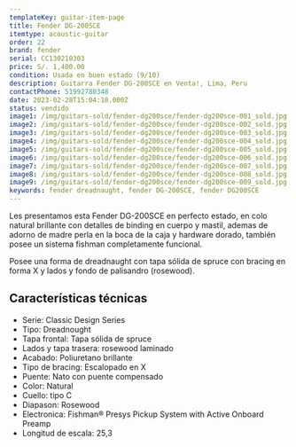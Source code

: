 ```yaml
---
templateKey: guitar-item-page
title: Fender DG-200SCE
itemtype: acoustic-guitar
order: 22
brand: fender
serial: CC130210303
price: S/. 1,400.00
condition: Usada en buen estado (9/10)
description: Guitarra Fender DG-200SCE en Venta!, Lima, Peru
contactPhone: 51992780348
date: 2023-02-28T15:04:10.000Z
status: vendido
image1: /img/guitars-sold/fender-dg200sce/fender-dg200sce-001_sold.jpg
image2: /img/guitars-sold/fender-dg200sce/fender-dg200sce-002_sold.jpg
image3: /img/guitars-sold/fender-dg200sce/fender-dg200sce-003_sold.jpg
image4: /img/guitars-sold/fender-dg200sce/fender-dg200sce-004_sold.jpg
image5: /img/guitars-sold/fender-dg200sce/fender-dg200sce-005_sold.jpg
image6: /img/guitars-sold/fender-dg200sce/fender-dg200sce-006_sold.jpg
image7: /img/guitars-sold/fender-dg200sce/fender-dg200sce-007_sold.jpg
image8: /img/guitars-sold/fender-dg200sce/fender-dg200sce-008_sold.jpg
image9: /img/guitars-sold/fender-dg200sce/fender-dg200sce-009_sold.jpg
keywords: fender dreadnaught, fender DG-200SCE, fender DG200SCE
---
```

Les presentamos esta Fender DG-200SCE en perfecto estado, en colo natural brillante con detalles de binding en cuerpo y mastil, ademas de adorno de madre perla en la boca de la caja y hardware dorado, también posee un sistema fishman completamente funcional.

Posee una forma de dreadnaught con tapa sólida de spruce con bracing en forma X y lados y fondo de palisandro (rosewood).

## Características técnicas

* Serie: Classic Design Series
* Tipo: Dreadnought
* Tapa frontal: Tapa sólida de spruce
* Lados y tapa trasera: rosewood laminado
* Acabado: Poliuretano brillante
* Tipo de bracing: Escalopado en X
* Puente: Nato con puente compensado
* Color: Natural
* Cuello: tipo C
* Diapason: Rosewood
* Electronica: Fishman® Presys Pickup System with Active Onboard Preamp
* Longitud de escala: 25,3

